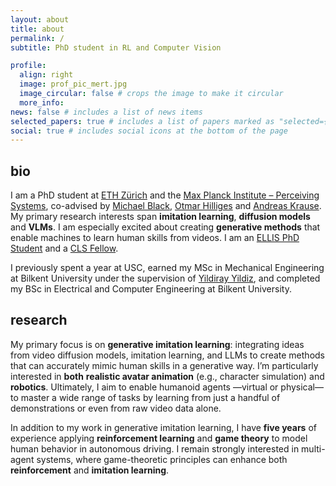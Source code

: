 ```yaml
---
layout: about
title: about
permalink: /
subtitle: PhD student in RL and Computer Vision

profile:
  align: right
  image: prof_pic_mert.jpg
  image_circular: false # crops the image to make it circular
  more_info:
news: false # includes a list of news items
selected_papers: true # includes a list of papers marked as "selected={true}"
social: true # includes social icons at the bottom of the page
---
```

## bio
I am a PhD student at [ETH Zürich](https://ethz.ch) and the [Max Planck Institute – Perceiving Systems](https://ps.is.mpg.de/), co-advised by [Michael Black](https://ps.is.mpg.de/person/black), [Otmar Hilliges](https://ait.ethz.ch/people/hilliges) and [Andreas Krause](https://las.inf.ethz.ch/people/krausea/). My primary research interests span **imitation learning**, **diffusion models** and **VLMs**. I am especially excited about creating **generative methods** that enable machines to learn human skills from videos. I am an [ELLIS PhD Student](https://ellis.eu/phd-postdoc) and a [CLS Fellow](https://learning-systems.org/phds).

I previously spent a year at USC, earned my MSc in Mechanical Engineering at Bilkent University under the supervision of [Yildiray Yildiz](https://yildirayyildiz.com/about/), and completed my BSc in Electrical and Computer Engineering at Bilkent University.

## research
My primary focus is on **generative imitation learning**: integrating ideas from video diffusion models, imitation learning, and LLMs to create methods that can accurately mimic human skills in a generative way. I’m particularly interested in **both** **realistic avatar animation** (e.g., character simulation) and **robotics**. Ultimately, I aim to enable humanoid agents —virtual or physical— to master a wide range of tasks by learning from just a handful of demonstrations or even from raw video data alone.

In addition to my work in generative imitation learning, I have **five years** of experience applying **reinforcement learning** and **game theory** to model human behavior in autonomous driving. I remain strongly interested in multi-agent systems, where game-theoretic principles can enhance both **reinforcement** and **imitation learning**.